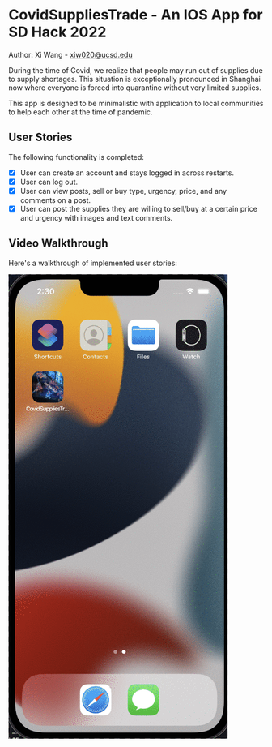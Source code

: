 # CovidSuppliesTrade - An IOS App for SD Hack 2022
Author: Xi Wang - xiw020@ucsd.edu

During the time of Covid, we realize that people may run out of supplies due to 
supply shortages. This situation is exceptionally pronounced in Shanghai now
where everyone is forced into quarantine without very limited supplies.

This app is designed to be minimalistic with application to local communities to help each other at the time of pandemic.

## User Stories

The following functionality is completed:

- [x] User can create an account and stays logged in across restarts.
- [x] User can log out.
- [x] User can view posts, sell or buy type, urgency, price, and any comments on a post.
- [x] User can post the supplies they are willing to sell/buy at a certain price and urgency with images and text comments.

## Video Walkthrough

Here's a walkthrough of implemented user stories:

<img src="DemoGIF.gif" title='Video Walkthrough' width='' alt='Video Walkthrough' />

